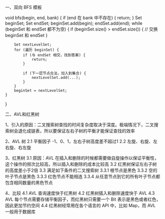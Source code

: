 一、双向 BFS 模板

void bfs(begin, end, bank) {
    if (end 在 bank 中不存在) {
        return;
    }
    Set beginSet;
    Set endSet;
    beginSet.add(begin);
    endSet.add(end);
    while (beginSet 和 endSet 都不为空) {
        if (beginSet.size() > endSet.size()) {
            // 交换 beginSet 和 endSet
        }

        Set nextLevelSet;
        for (遍历 beginSet) {
            if (与 endSet 相交，找到答案) {
                return;
            }

            if (下一层节点合法，加入到集合) {
                nextLevelSet.add(...);
            }
        }
        beginSet = nextLevelSet;
    }
}



二、AVL和红黑树

1、引入的原因：二叉搜索树查找的时间复杂度取决于深度。极端情况下，二叉搜索树会退化成链表，所以要保证左右子树的平衡才能保证查找的效率

2、AVL 树
2.1 平衡因子 -1、0、1，左右子树高度差不超过1
2.2 左旋、右旋、左右旋、右左旋

3、红黑树
3.1 原因：AVL 在插入和删除的时候都需要做自旋操作以保证平衡性，这个操作的频次比较高，所以插入和删除的成本比较高
3.2 红黑树保证左右子树的高度差小于2倍
3.3 满足如下条件的二叉搜索树
3.3.1 根节点是黑色
3.3.2 空的叶子节点是黑色
3.3.3 红色节点不能相连
3.3.4 从任意节点到它的所有叶子节点都包含相同数量的黑色节点

4、比较
4.1 AVL 查询速度快于红黑树
4.2 红黑树插入和删除速度快于 AVL
4.3 AVL 每个节点需要存储平衡因子，而红黑树只需要一个 Bit 表示是黑色或者红色，因此更加节约空间
4.4 红黑树经常用在各个语言的 API 中，比如 Map，而 AVL 一般用于数据库


